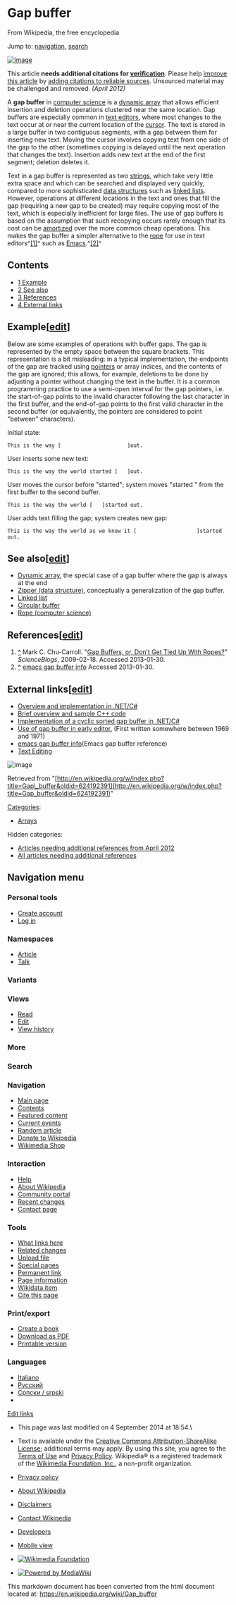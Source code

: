 Gap buffer
==========

From Wikipedia, the free encyclopedia

Jump to: [navigation](#mw-navigation), [search](#p-search)

[![image](//upload.wikimedia.org/wikipedia/en/thumb/9/99/Question_book-new.svg/50px-Question_book-new.svg.png)](/wiki/File:Question_book-new.svg)

This article **needs additional citations for
[verification](/wiki/Wikipedia:Verifiability "Wikipedia:Verifiability")**.
Please help [improve this
article](//en.wikipedia.org/w/index.php?title=Gap_buffer&action=edit) by
[adding citations to reliable
sources](/wiki/Help:Introduction_to_referencing/1 "Help:Introduction to referencing/1").
Unsourced material may be challenged and removed. *(April 2012)*

A **gap buffer** in [computer
science](/wiki/Computer_science "Computer science") is a [dynamic
array](/wiki/Dynamic_array "Dynamic array") that allows efficient
insertion and deletion operations clustered near the same location. Gap
buffers are especially common in [text
editors](/wiki/Text_editor "Text editor"), where most changes to the
text occur at or near the current location of the
[cursor](/wiki/Cursor_(computers) "Cursor (computers)"). The text is
stored in a large buffer in two contiguous segments, with a gap between
them for inserting new text. Moving the cursor involves copying text
from one side of the gap to the other (sometimes copying is delayed
until the next operation that changes the text). Insertion adds new text
at the end of the first segment; deletion deletes it.

Text in a gap buffer is represented as two
[strings](/wiki/String_(computer_science) "String (computer science)"),
which take very little extra space and which can be searched and
displayed very quickly, compared to more sophisticated [data
structures](/wiki/Data_structure "Data structure") such as [linked
lists](/wiki/Linked_list "Linked list"). However, operations at
different locations in the text and ones that fill the gap (requiring a
new gap to be created) may require copying most of the text, which is
especially inefficient for large files. The use of gap buffers is based
on the assumption that such recopying occurs rarely enough that its cost
can be [amortized](/wiki/Amortized_analysis "Amortized analysis") over
the more common cheap operations. This makes the gap buffer a simpler
alternative to the
[rope](/wiki/Rope_(data_structure) "Rope (data structure)") for use in
text editors^[[1]](#cite_note-chucarroll-1)^ such as
[Emacs](/wiki/Emacs "Emacs").^[[2]](#cite_note-elisp-2)^

Contents
--------

-   [1 Example](#Example)
-   [2 See also](#See_also)
-   [3 References](#References)
-   [4 External links](#External_links)

Example[[edit](/w/index.php?title=Gap_buffer&action=edit&section=1 "Edit section: Example")]
--------------------------------------------------------------------------------------------

Below are some examples of operations with buffer gaps. The gap is
represented by the empty space between the square brackets. This
representation is a bit misleading: in a typical implementation, the
endpoints of the gap are tracked using
[pointers](/wiki/Pointer_(computer_programming) "Pointer (computer programming)")
or array indices, and the contents of the gap are ignored; this allows,
for example, deletions to be done by adjusting a pointer without
changing the text in the buffer. It is a common programming practice to
use a semi-open interval for the gap pointers, i.e. the start-of-gap
points to the invalid character following the last character in the
first buffer, and the end-of-gap points to the first valid character in
the second buffer (or equivalently, the pointers are considered to point
"between" characters).

Initial state:

    This is the way [                     ]out.

User inserts some new text:

    This is the way the world started [   ]out.

User moves the cursor before "started"; system moves "started " from the
first buffer to the second buffer.

    This is the way the world [   ]started out.

User adds text filling the gap; system creates new gap:

    This is the way the world as we know it [                   ]started out.

See also[[edit](/w/index.php?title=Gap_buffer&action=edit&section=2 "Edit section: See also")]
----------------------------------------------------------------------------------------------

-   [Dynamic array](/wiki/Dynamic_array "Dynamic array"), the special
    case of a gap buffer where the gap is always at the end
-   [Zipper (data
    structure)](/wiki/Zipper_(data_structure) "Zipper (data structure)"),
    conceptually a generalization of the gap buffer.
-   [Linked list](/wiki/Linked_list "Linked list")
-   [Circular buffer](/wiki/Circular_buffer "Circular buffer")
-   [Rope (computer
    science)](/wiki/Rope_(computer_science) "Rope (computer science)")

References[[edit](/w/index.php?title=Gap_buffer&action=edit&section=3 "Edit section: References")]
--------------------------------------------------------------------------------------------------

1.  **[\^](#cite_ref-chucarroll_1-0)** Mark C. Chu-Carroll. "[Gap
    Buffers, or, Don’t Get Tied Up With
    Ropes?](http://scienceblogs.com/goodmath/2009/02/18/gap-buffers-or-why-bother-with-1/)"
    *ScienceBlogs*, 2009-02-18. Accessed 2013-01-30.
2.  **[\^](#cite_ref-elisp_2-0)** [emacs gap buffer
    info](http://www.gnu.org/software/emacs/elisp/html_node/Buffer-Gap.html)
    Accessed 2013-01-30.

External links[[edit](/w/index.php?title=Gap_buffer&action=edit&section=4 "Edit section: External links")]
----------------------------------------------------------------------------------------------------------

-   [Overview and implementation in
    .NET/C\#](http://www.codeproject.com/KB/recipes/GenericGapBuffer.aspx)
-   [Brief overview and sample C++
    code](http://www.lazyhacker.com/gapbuffer/gapbuffer.htm)
-   [Implementation of a cyclic sorted gap buffer in
    .NET/C\#](http://www.codeproject.com/KB/recipes/SplitArrayDictionary.aspx)
-   [Use of gap buffer in early
    editor.](http://history.dcs.ed.ac.uk/archive/apps/ecce/hmd/e915.imp.html)
    (First written somewhere between 1969 and 1971)
-   [emacs gap buffer
    info](http://www.gnu.org/software/emacs/elisp/html_node/Buffer-Gap.html)(Emacs
    gap buffer reference)
-   [Text
    Editing](http://www.common-lisp.net/project/flexichain/download/StrandhVilleneuveMoore.pdf)

![image](//en.wikipedia.org/wiki/Special:CentralAutoLogin/start?type=1x1)

Retrieved from
"[http://en.wikipedia.org/w/index.php?title=Gap\_buffer&oldid=624192391](http://en.wikipedia.org/w/index.php?title=Gap_buffer&oldid=624192391)"

[Categories](/wiki/Help:Category "Help:Category"):

-   [Arrays](/wiki/Category:Arrays "Category:Arrays")

Hidden categories:

-   [Articles needing additional references from April
    2012](/wiki/Category:Articles_needing_additional_references_from_April_2012 "Category:Articles needing additional references from April 2012")
-   [All articles needing additional
    references](/wiki/Category:All_articles_needing_additional_references "Category:All articles needing additional references")

Navigation menu
---------------

### Personal tools

-   [Create
    account](/w/index.php?title=Special:UserLogin&returnto=Gap+buffer&type=signup)
-   [Log
    in](/w/index.php?title=Special:UserLogin&returnto=Gap+buffer "You're encouraged to log in; however, it's not mandatory. [o]")

### Namespaces

-   [Article](/wiki/Gap_buffer "View the content page [c]")
-   [Talk](/wiki/Talk:Gap_buffer "Discussion about the content page [t]")

### Variants[](#)

### Views

-   [Read](/wiki/Gap_buffer)
-   [Edit](/w/index.php?title=Gap_buffer&action=edit "You can edit this page. Please use the preview button before saving [e]")
-   [View
    history](/w/index.php?title=Gap_buffer&action=history "Past versions of this page [h]")

### More[](#)

### Search

[](/wiki/Main_Page "Visit the main page")

### Navigation

-   [Main page](/wiki/Main_Page "Visit the main page [z]")
-   [Contents](/wiki/Portal:Contents "Guides to browsing Wikipedia")
-   [Featured
    content](/wiki/Portal:Featured_content "Featured content – the best of Wikipedia")
-   [Current
    events](/wiki/Portal:Current_events "Find background information on current events")
-   [Random article](/wiki/Special:Random "Load a random article [x]")
-   [Donate to
    Wikipedia](https://donate.wikimedia.org/wiki/Special:FundraiserRedirector?utm_source=donate&utm_medium=sidebar&utm_campaign=C13_en.wikipedia.org&uselang=en "Support us")
-   [Wikimedia Shop](//shop.wikimedia.org "Visit the Wikimedia Shop")

### Interaction

-   [Help](/wiki/Help:Contents "Guidance on how to use and edit Wikipedia")
-   [About Wikipedia](/wiki/Wikipedia:About "Find out about Wikipedia")
-   [Community
    portal](/wiki/Wikipedia:Community_portal "About the project, what you can do, where to find things")
-   [Recent
    changes](/wiki/Special:RecentChanges "A list of recent changes in the wiki [r]")
-   [Contact page](//en.wikipedia.org/wiki/Wikipedia:Contact_us)

### Tools

-   [What links
    here](/wiki/Special:WhatLinksHere/Gap_buffer "List of all English Wikipedia pages containing links to this page [j]")
-   [Related
    changes](/wiki/Special:RecentChangesLinked/Gap_buffer "Recent changes in pages linked from this page [k]")
-   [Upload file](/wiki/Wikipedia:File_Upload_Wizard "Upload files [u]")
-   [Special
    pages](/wiki/Special:SpecialPages "A list of all special pages [q]")
-   [Permanent
    link](/w/index.php?title=Gap_buffer&oldid=624192391 "Permanent link to this revision of the page")
-   [Page information](/w/index.php?title=Gap_buffer&action=info)
-   [Wikidata
    item](//www.wikidata.org/wiki/Q3646602 "Link to connected data repository item [g]")
-   [Cite this
    page](/w/index.php?title=Special:Cite&page=Gap_buffer&id=624192391 "Information on how to cite this page")

### Print/export

-   [Create a
    book](/w/index.php?title=Special:Book&bookcmd=book_creator&referer=Gap+buffer)
-   [Download as
    PDF](/w/index.php?title=Special:Book&bookcmd=render_article&arttitle=Gap+buffer&oldid=624192391&writer=rl)
-   [Printable
    version](/w/index.php?title=Gap_buffer&printable=yes "Printable version of this page [p]")

### Languages

-   [Italiano](//it.wikipedia.org/wiki/Buffer_gap "Buffer gap – Italian")
-   [Русский](//ru.wikipedia.org/wiki/%D0%91%D1%83%D1%84%D0%B5%D1%80%D0%BD%D0%BE%D0%B5_%D0%BE%D0%BA%D0%BD%D0%BE "Буферное окно – Russian")
-   [Српски /
    srpski](//sr.wikipedia.org/wiki/Gap_bafer "Gap bafer – Serbian")
-   [](#)

[Edit
links](//www.wikidata.org/wiki/Q3646602#sitelinks-wikipedia "Edit interlanguage links")

-   This page was last modified on 4 September 2014 at 18:54.\
-   Text is available under the [Creative Commons Attribution-ShareAlike
    License](//en.wikipedia.org/wiki/Wikipedia:Text_of_Creative_Commons_Attribution-ShareAlike_3.0_Unported_License)[](//creativecommons.org/licenses/by-sa/3.0/);
    additional terms may apply. By using this site, you agree to the
    [Terms of Use](//wikimediafoundation.org/wiki/Terms_of_Use) and
    [Privacy Policy](//wikimediafoundation.org/wiki/Privacy_policy).
    Wikipedia® is a registered trademark of the [Wikimedia Foundation,
    Inc.](//www.wikimediafoundation.org/), a non-profit organization.

-   [Privacy
    policy](//wikimediafoundation.org/wiki/Privacy_policy "wikimedia:Privacy policy")
-   [About Wikipedia](/wiki/Wikipedia:About "Wikipedia:About")
-   [Disclaimers](/wiki/Wikipedia:General_disclaimer "Wikipedia:General disclaimer")
-   [Contact Wikipedia](//en.wikipedia.org/wiki/Wikipedia:Contact_us)
-   [Developers](https://www.mediawiki.org/wiki/Special:MyLanguage/How_to_contribute)
-   [Mobile
    view](//en.m.wikipedia.org/w/index.php?title=Gap_buffer&mobileaction=toggle_view_mobile)

-   [![Wikimedia
    Foundation](//bits.wikimedia.org/images/wikimedia-button.png)](//wikimediafoundation.org/)
-   [![Powered by
    MediaWiki](//bits.wikimedia.org/static-1.24wmf21/skins/common/images/poweredby_mediawiki_88x31.png)](//www.mediawiki.org/)


This markdown document has been converted from the html document located at:
https://en.wikipedia.org/wiki/Gap_buffer
